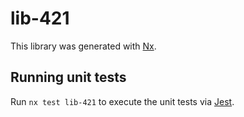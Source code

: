 # lib-421

This library was generated with [Nx](https://nx.dev).

## Running unit tests

Run `nx test lib-421` to execute the unit tests via [Jest](https://jestjs.io).
